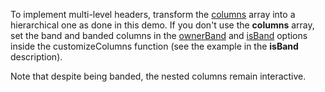 To implement multi-level headers, transform the [columns](/Documentation/ApiReference/UI_Widgets/dxDataGrid/Configuration/columns/) array into a hierarchical one as done in this demo. If you don't use the **columns** array, set the band and banded columns in the [ownerBand](/Documentation/ApiReference/UI_Widgets/dxDataGrid/Configuration/columns/#ownerBand) and [isBand](/Documentation/ApiReference/UI_Widgets/dxDataGrid/Configuration/columns/#isBand) options inside the customizeColumns function (see the example in the **isBand** description).  

Note that despite being banded, the nested columns remain interactive.
